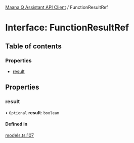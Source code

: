 [Maana Q Assistant API Client](../README.md) / FunctionResultRef

# Interface: FunctionResultRef

## Table of contents

### Properties

- [result](FunctionResultRef.md#result)

## Properties

### result

• `Optional` **result**: `boolean`

#### Defined in

[models.ts:107](https://github.com/maana-io/q-assistant-client/blob/develop/src/models.ts#L107)
